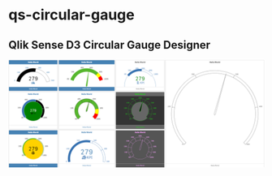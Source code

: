 # qs-circular-gauge
## Qlik Sense D3 Circular Gauge Designer

![KPIwithImgDisplay](circular-gauge/circular_gauge.png)

